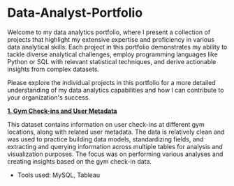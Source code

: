 # Data-Analyst-Portfolio
Welcome to my data analytics portfolio, where I present a collection of projects that highlight my extensive expertise and proficiency in various data analytical skills. 
Each project in this portfolio demonstrates my ability to tackle diverse analytical challenges, employ programming languages like Python or SQL with relevant statistical techniques, and derive actionable insights from complex datasets. 

Please explore the individual projects in this portfolio for a more detailed understanding of my data analytics capabilities and how I can contribute to your organization's success.

**[1. Gym Check-ins and User Metadata](https://github.com/maidinh2409/Gym-Check-ins-and-User-Metadata)**

This dataset contains information on user check-ins at different gym locations, along with related user metadata. The data is relatively clean and was used to practice building data models, standardizing fields, and extracting and querying information across multiple tables for analysis and visualization purposes. The focus was on performing various analyses and creating insights based on the gym check-in data.
  - Tools used: MySQL, Tableau
